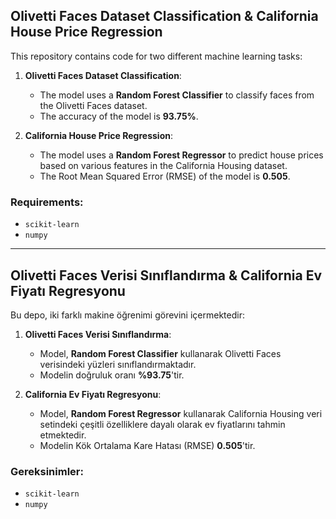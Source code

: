 
## Olivetti Faces Dataset Classification & California House Price Regression

This repository contains code for two different machine learning tasks:

1. **Olivetti Faces Dataset Classification**:
   - The model uses a **Random Forest Classifier** to classify faces from the Olivetti Faces dataset.
   - The accuracy of the model is **93.75%**.

2. **California House Price Regression**:
   - The model uses a **Random Forest Regressor** to predict house prices based on various features in the California Housing dataset.
   - The Root Mean Squared Error (RMSE) of the model is **0.505**.

### Requirements:
- `scikit-learn`
- `numpy`


---


## Olivetti Faces Verisi Sınıflandırma & California Ev Fiyatı Regresyonu

Bu depo, iki farklı makine öğrenimi görevini içermektedir:

1. **Olivetti Faces Verisi Sınıflandırma**:
   - Model, **Random Forest Classifier** kullanarak Olivetti Faces verisindeki yüzleri sınıflandırmaktadır.
   - Modelin doğruluk oranı **%93.75**'tir.

2. **California Ev Fiyatı Regresyonu**:
   - Model, **Random Forest Regressor** kullanarak California Housing veri setindeki çeşitli özelliklere dayalı olarak ev fiyatlarını tahmin etmektedir.
   - Modelin Kök Ortalama Kare Hatası (RMSE) **0.505**'tir.

### Gereksinimler:
- `scikit-learn`
- `numpy`

